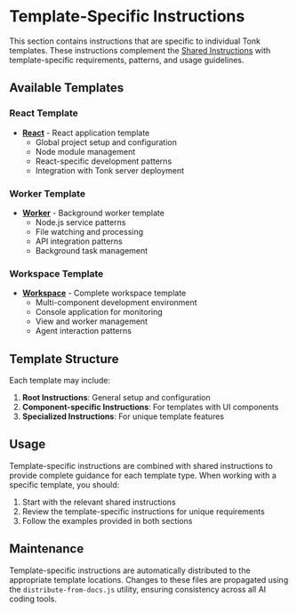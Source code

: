 # Template-Specific Instructions

This section contains instructions that are specific to individual Tonk templates. These instructions complement the [Shared Instructions](../shared/README.md) with template-specific requirements, patterns, and usage guidelines.

## Available Templates

### React Template
- **[React](./react/README.md)** - React application template
  - Global project setup and configuration
  - Node module management
  - React-specific development patterns
  - Integration with Tonk server deployment

### Worker Template
- **[Worker](./worker/README.md)** - Background worker template
  - Node.js service patterns
  - File watching and processing
  - API integration patterns
  - Background task management

### Workspace Template
- **[Workspace](./workspace/README.md)** - Complete workspace template
  - Multi-component development environment
  - Console application for monitoring
  - View and worker management
  - Agent interaction patterns

## Template Structure

Each template may include:

1. **Root Instructions**: General setup and configuration
2. **Component-specific Instructions**: For templates with UI components
3. **Specialized Instructions**: For unique template features

## Usage

Template-specific instructions are combined with shared instructions to provide complete guidance for each template type. When working with a specific template, you should:

1. Start with the relevant shared instructions
2. Review the template-specific instructions for unique requirements
3. Follow the examples provided in both sections

## Maintenance

Template-specific instructions are automatically distributed to the appropriate template locations. Changes to these files are propagated using the `distribute-from-docs.js` utility, ensuring consistency across all AI coding tools. 